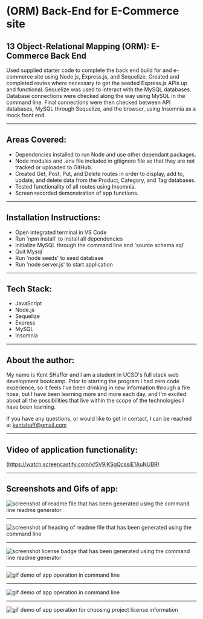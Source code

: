 # (ORM) Back-End for E-Commerce site

## 13 Object-Relational Mapping (ORM): E-Commerce Back End

Used supplied starter code to complete the back end build for and e-commerce site using Node.js, Express.js, and Sequelize. Created and completed routes where necessary to get the seeded Express.js APIs up and functional. Sequelize was used to interact with the MySQL databases. Database connections were checked along the way using MySQL in the command line. Final connections were then checked between API databases, MySQL through Sequelize, and the browser, using Insomnia as a mock front end. 

---

## Areas Covered:
* Dependencies installed to run Node and use other dependant packages.
* Node modules and .env file included in gitignore file so that they are not tracked or uploaded to GitHub.
* Created Get, Post, Put, and Delete routes in order to display, add to, update, and delete data from the Product, Category, and Tag databases. 
* Tested functionality of all routes using Insomnia.
* Screen recorded demonstration of app functions.

---

## Installation Instructions:
* Open integrated terminal in VS Code
* Run 'npm install' to install all dependencies
* Initialize MySQL through the command line and 'source schema.sql'
* Quit Mysql
* Run 'node seeds' to seed database
* Run 'node server.js' to start application 

---

## Tech Stack:
* JavaScript
* Node.js
* Sequelize
* Express
* MySQL
* Insomnia

---

## About the author:

My name is Kent SHaffer and I am a student in UCSD's full stack web development bootcamp. Prior to starting the program I had zero code experience, so it feels I've been drinking in new information through a fire hose, but I have been learning more and more each day, and I'm excited about all the possibilities that live within the scope of the technologies I have been learning.

If you have any questions, or would like to get in contact, I can be reached at kentshaff@gmail.com 

---

## Video of application functionality: 

(https://watch.screencastify.com/v/5V9jKSgQcssiE1AuNUBR)

---

## Screenshots and Gifs of app: 


![screenshot of readme file that has been generated using the command line readme generator](/images/readme_screenshot.png)

---

![screenshot of heading of readme file that has been generated using the command line](/images/readme_generator_heading_screenshot.png)

---

![screenshot license badge that has been generated using the command line readme generator](/images/readme_generator_license_screenshot.png)

---

![gif demo of app operation in command line](/images/readme_generator_gif_1.gif)

---

![gif demo of app operation in command line](/images/readme_generator_demo_2.gif)

---

![gif demo of app operation for choosing project license information](/images/readme_generator_demo_3.gif)

